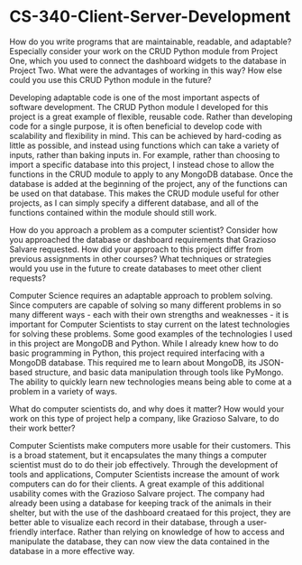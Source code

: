 # CS-340-Client-Server-Development


How do you write programs that are maintainable, readable, and adaptable? Especially consider your work on the CRUD Python module from Project One, which you used to connect the dashboard widgets to the database in Project Two. What were the advantages of working in this way? How else could you use this CRUD Python module in the future?

Developing adaptable code is one of the most important aspects of software development. The CRUD Python module I developed for this project is a great example of flexible, reusable code. Rather than developing code for a single purpose, it is often beneficial to develop code with scalability and flexibility in mind. This can be achieved by hard-coding as little as possible, and instead using functions which can take a variety of inputs, rather than baking inputs in. For example, rather than choosing to import a specific database into this project, I instead chose to allow the functions in the CRUD module to apply to any MongoDB database. Once the database is added at the beginning of the project, any of the functions can be used on that database. This makes the CRUD module useful for other projects, as I can simply specify a different database, and all of the functions contained within the module should still work.

How do you approach a problem as a computer scientist? Consider how you approached the database or dashboard requirements that Grazioso Salvare requested. How did your approach to this project differ from previous assignments in other courses? What techniques or strategies would you use in the future to create databases to meet other client requests?

Computer Science requires an adaptable approach to problem solving. Since computers are capable of solving so many different problems in so many different ways - each with their own strengths and weaknesses -  it is important for Computer Scientists to stay current on the latest technologies for solving these problems. Some good examples of the technologies I used in this project are MongoDB and Python. While I already knew how to do basic programming in Python, this project required interfacing with a MongoDB database. This required me to learn about MongoDB, its JSON-based structure, and basic data manipulation through tools like PyMongo. The ability to quickly learn new technologies means being able to come at a problem in a variety of ways. 

What do computer scientists do, and why does it matter? How would your work on this type of project help a company, like Grazioso Salvare, to do their work better?

Computer Scientists make computers more usable for their customers. This is a broad statement, but it encapsulates the many things a computer scientist must do to do their job effectively. Through the development of tools and applications, Computer Scientists increase the amount of work computers can do for their clients. A great example of this additional usability comes with the Grazioso Salvare project. The company had already been using a database for keeping track of the animals in their shelter, but with the use of the dashboard creataed for this project, they are better able to visualize each record in their database, through a user-friendly interface. Rather than relying on knowledge of how to access and manipulate the database, they can now view the data contained in the database in a more effective way.
